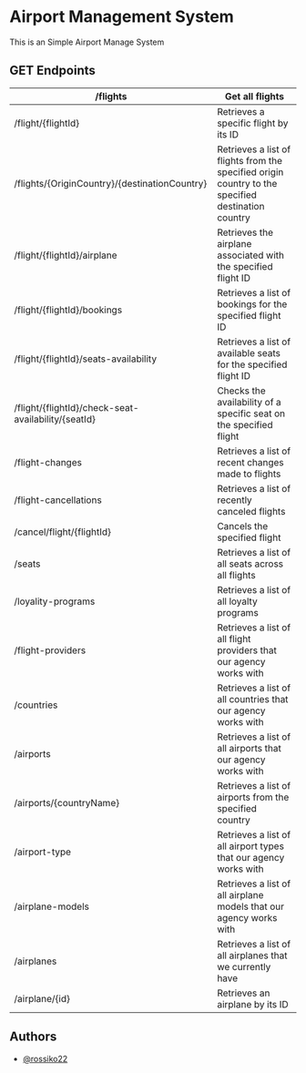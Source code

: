 
# Airport Management System

This is an Simple Airport Manage System

## GET Endpoints

| /flights             |Get all flights                                                                |
| ----------------- | ------------------------------------------------------------------ |
| /flight/{flightId} | Retrieves a specific flight by its ID  |
| /flights/{OriginCountry}/{destinationCountry}| Retrieves a list of flights from the specified origin country to the specified destination country |
| /flight/{flightId}/airplane | Retrieves the airplane associated with the specified flight ID  |
| /flight/{flightId}/bookings | Retrieves a list of bookings for the specified flight ID  |
|/flight/{flightId}/seats-availability| Retrieves a list of available seats for the specified flight ID |
| /flight/{flightId}/check-seat-availability/{seatId} | Checks the availability of a specific seat on the specified flight |
| /flight-changes| Retrieves a list of recent changes made to flights |
| /flight-cancellations| Retrieves a list of recently canceled flights |
| /cancel/flight/{flightId}| Cancels the specified flight |
| /seats| Retrieves a list of all seats across all flights |
| /loyality-programs| Retrieves a list of all loyalty programs |
| /flight-providers| Retrieves a list of all flight providers that our agency works with |
| /countries| Retrieves a list of all countries that our agency works with |
| /airports| Retrieves a list of all airports that our agency works with |
| /airports/{countryName}| Retrieves a list of airports from the specified country |
| /airport-type| Retrieves a list of all airport types that our agency works with |
| /airplane-models| Retrieves a list of all airplane models that our agency works with |
| /airplanes| Retrieves a list of all airplanes that we currently have |
|/airplane/{id}| Retrieves an airplane by its ID |

## Authors

- [@rossiko22](https://github.com/rossiko22)

